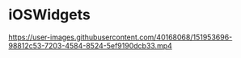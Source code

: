 # iOSWidgets



https://user-images.githubusercontent.com/40168068/151953696-98812c53-7203-4584-8524-5ef9190dcb33.mp4

